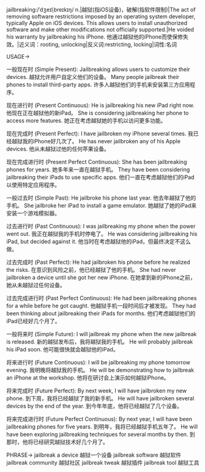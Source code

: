 jailbreaking:/ˈdʒeɪlˌbreɪkɪŋ/
n.|越狱(指iOS设备)，破解(指软件限制)|The act of removing software restrictions imposed by an operating system developer, typically Apple on iOS devices. This allows users to install unauthorized software and make other modifications not officially supported.|He voided his warranty by jailbreaking his iPhone. 他通过越狱他的iPhone而使保修失效。|近义词：rooting, unlocking|反义词:restricting, locking|词性:名词

USAGE->

一般现在时 (Simple Present):
Jailbreaking allows users to customize their devices. 越狱允许用户自定义他们的设备。
Many people jailbreak their phones to install third-party apps. 许多人越狱他们的手机来安装第三方应用程序。

现在进行时 (Present Continuous):
He is jailbreaking his new iPad right now. 他现在正在越狱他的新iPad。
She is considering jailbreaking her phone to access more features. 她正在考虑越狱她的手机以访问更多功能。

现在完成时 (Present Perfect):
I have jailbroken my iPhone several times. 我已经越狱我的iPhone好几次了。
He has never jailbroken any of his Apple devices. 他从未越狱过他的任何苹果设备。

现在完成进行时 (Present Perfect Continuous):
She has been jailbreaking phones for years. 她多年来一直在越狱手机。
They have been considering jailbreaking their iPads to use specific apps. 他们一直在考虑越狱他们的iPad以使用特定应用程序。

一般过去时 (Simple Past):
He jailbroke his phone last year. 他去年越狱了他的手机。
She jailbroke her iPad to install a game emulator. 她越狱了她的iPad来安装一个游戏模拟器。

过去进行时 (Past Continuous):
I was jailbreaking my phone when the power went out. 我正在越狱我的手机时停电了。
He was considering jailbreaking his iPad, but decided against it. 他当时在考虑越狱他的iPad，但最终决定不这么做。

过去完成时 (Past Perfect):
He had jailbroken his phone before he realized the risks. 在意识到风险之前，他已经越狱了他的手机。
She had never jailbroken a device until she got her new iPhone. 在她拿到新的iPhone之前，她从未越狱过任何设备。

过去完成进行时 (Past Perfect Continuous):
He had been jailbreaking phones for a while before he got caught.  他越狱手机一段时间后才被发现。
They had been thinking about jailbreaking their iPads for months. 他们考虑越狱他们的iPad已经好几个月了。

一般将来时 (Simple Future):
I will jailbreak my phone when the new jailbreak is released. 新的越狱发布后，我将越狱我的手机。
He will probably jailbreak his iPad soon. 他可能很快就会越狱他的iPad。

将来进行时 (Future Continuous):
I will be jailbreaking my phone tomorrow evening. 我明晚将越狱我的手机。
He will be demonstrating how to jailbreak an iPhone at the workshop. 他将在研讨会上演示如何越狱iPhone。

将来完成时 (Future Perfect):
By next week, I will have jailbroken my new phone. 到下周，我将已经越狱了我的新手机。
He will have jailbroken several devices by the end of the year. 到今年年底，他将已经越狱了几个设备。

将来完成进行时 (Future Perfect Continuous):
By next year, I will have been jailbreaking phones for five years. 到明年，我将已经越狱手机五年了。
He will have been exploring jailbreaking techniques for several months by then. 到那时，他将已经研究越狱技术好几个月了。


PHRASE->
jailbreak a device 越狱一个设备
jailbreak software 越狱软件
jailbreak community 越狱社区
jailbreak tweak 越狱插件
jailbreak tool 越狱工具
